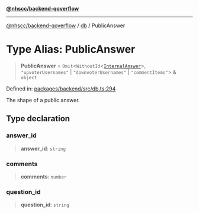[**@nhscc/backend-qoverflow**](../../README.md)

***

[@nhscc/backend-qoverflow](../../README.md) / [db](../README.md) / PublicAnswer

# Type Alias: PublicAnswer

> **PublicAnswer** = `Omit`\<`WithoutId`\<[`InternalAnswer`](InternalAnswer.md)\>, `"upvoterUsernames"` \| `"downvoterUsernames"` \| `"commentItems"`\> & `object`

Defined in: [packages/backend/src/db.ts:294](https://github.com/nhscc/qoverflow.api.hscc.bdpa.org/blob/b629239838bf73900bba2996b8dcfbc432755e21/packages/backend/src/db.ts#L294)

The shape of a public answer.

## Type declaration

### answer\_id

> **answer\_id**: `string`

### comments

> **comments**: `number`

### question\_id

> **question\_id**: `string`
